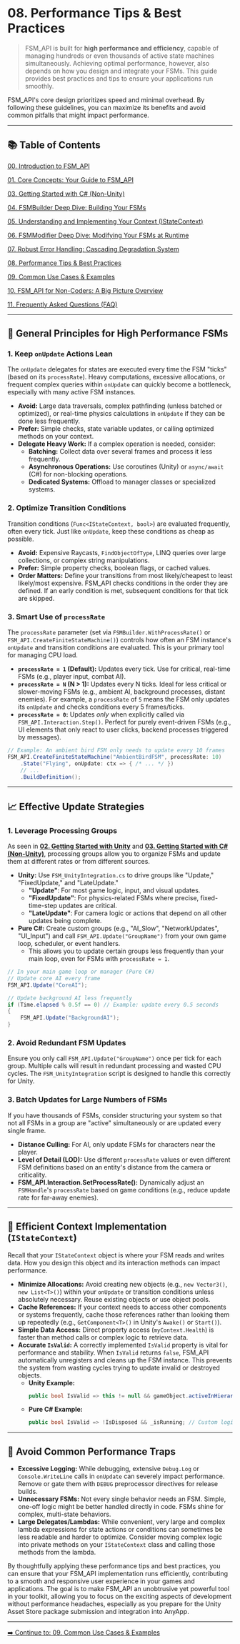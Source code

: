 # 08\. Performance Tips & Best Practices

> FSM\_API is built for **high performance and efficiency**, capable of managing hundreds or even thousands of active state machines simultaneously. Achieving optimal performance, however, also depends on how you design and integrate your FSMs. This guide provides best practices and tips to ensure your applications run smoothly.

FSM\_API's core design prioritizes speed and minimal overhead. By following these guidelines, you can maximize its benefits and avoid common pitfalls that might impact performance.

-----

## 📚 Table of Contents

[00. Introduction to FSM_API](User%20Guide/00_Introduction.md)

[01. Core Concepts: Your Guide to FSM_API](User%20Guide/01_Core_Concepts.md)

[03. Getting Started with C# (Non-Unity)](User%20Guide/03_Getting_Started_CSharp.md)

[04. FSMBuilder Deep Dive: Building Your FSMs](User%20Guide/04_FSM_Builder_Deep_Dive.md)

[05. Understanding and Implementing Your Context (IStateContext)](User%20Guide/05_Context_Implementation.md)

[06. FSMModifier Deep Dive: Modifying Your FSMs at Runtime](User%20Guide/06_FSM_Modifier_Deep_Dive.md)

[07. Robust Error Handling: Cascading Degradation System](User%20Guide/07_Error_Handling.md)

[08. Performance Tips & Best Practices](User%20Guide/08_Performance_Tips.md)

[09. Common Use Cases & Examples](User%20Guide/09_Common_Use_Cases.md)

[10. FSM_API for Non-Coders: A Big Picture Overview](User%20Guide/10_Non_Coder_Overview.md)

[11. Frequently Asked Questions (FAQ)](User%20Guide/11_FAQ.md)


-----

## 🚀 General Principles for High Performance FSMs

### 1\. **Keep `onUpdate` Actions Lean**

The `onUpdate` delegates for states are executed every time the FSM "ticks" (based on its `processRate`). Heavy computations, excessive allocations, or frequent complex queries within `onUpdate` can quickly become a bottleneck, especially with many active FSM instances.

  * **Avoid:** Large data traversals, complex pathfinding (unless batched or optimized), or real-time physics calculations in `onUpdate` if they can be done less frequently.
  * **Prefer:** Simple checks, state variable updates, or calling optimized methods on your context.
  * **Delegate Heavy Work:** If a complex operation is needed, consider:
      * **Batching:** Collect data over several frames and process it less frequently.
      * **Asynchronous Operations:** Use coroutines (Unity) or `async/await` (C\#) for non-blocking operations.
      * **Dedicated Systems:** Offload to manager classes or specialized systems.

### 2\. **Optimize Transition Conditions**

Transition conditions (`Func<IStateContext, bool>`) are evaluated frequently, often every tick. Just like `onUpdate`, keep these conditions as cheap as possible.

  * **Avoid:** Expensive Raycasts, `FindObjectOfType`, LINQ queries over large collections, or complex string manipulations.
  * **Prefer:** Simple property checks, boolean flags, or cached values.
  * **Order Matters:** Define your transitions from most likely/cheapest to least likely/most expensive. FSM\_API checks conditions in the order they are defined. If an early condition is met, subsequent conditions for that tick are skipped.

### 3\. **Smart Use of `processRate`**

The `processRate` parameter (set via `FSMBuilder.WithProcessRate()` or `FSM_API.CreateFiniteStateMachine()`) controls how often an FSM instance's `onUpdate` and transition conditions are evaluated. This is your primary tool for managing CPU load.

  * **`processRate = 1` (Default):** Updates every tick. Use for critical, real-time FSMs (e.g., player input, combat AI).
  * **`processRate = N` (N \> 1):** Updates every N ticks. Ideal for less critical or slower-moving FSMs (e.g., ambient AI, background processes, distant enemies). For example, a `processRate` of `5` means the FSM only updates its `onUpdate` and checks conditions every 5 frames/ticks.
  * **`processRate = 0`:** Updates *only* when explicitly called via `FSM_API.Interaction.Step()`. Perfect for purely event-driven FSMs (e.g., UI elements that only react to user clicks, backend processes triggered by messages).

<!-- end list -->

```csharp
// Example: An ambient bird FSM only needs to update every 10 frames
FSM_API.CreateFiniteStateMachine("AmbientBirdFSM", processRate: 10)
    .State("Flying", onUpdate: ctx => { /* ... */ })
    // ...
    .BuildDefinition();
```

-----

## 📈 Effective Update Strategies

### 1\. **Leverage Processing Groups**

As seen in **[02. Getting Started with Unity](https://www.google.com/search?q=02_Getting_Started_Unity.md)** and **[03. Getting Started with C\# (Non-Unity)](https://www.google.com/search?q=03_Getting_Started_CSharp.md)**, processing groups allow you to organize FSMs and update them at different rates or from different sources.

  * **Unity:** Use `FSM_UnityIntegration.cs` to drive groups like "Update," "FixedUpdate," and "LateUpdate."
      * **"Update"**: For most game logic, input, and visual updates.
      * **"FixedUpdate"**: For physics-related FSMs where precise, fixed-time-step updates are critical.
      * **"LateUpdate"**: For camera logic or actions that depend on all other updates being complete.
  * **Pure C\#:** Create custom groups (e.g., "AI\_Slow", "NetworkUpdates", "UI\_Input") and call `FSM_API.Update("GroupName")` from your own game loop, scheduler, or event handlers.
      * This allows you to update certain groups less frequently than your main loop, even for FSMs with `processRate = 1`.

<!-- end list -->

```csharp
// In your main game loop or manager (Pure C#)
// Update core AI every frame
FSM_API.Update("CoreAI");

// Update background AI less frequently
if (Time.elapsed % 0.5f == 0) // Example: update every 0.5 seconds
{
    FSM_API.Update("BackgroundAI");
}
```

### 2\. **Avoid Redundant FSM Updates**

Ensure you only call `FSM_API.Update("GroupName")` once per tick for each group. Multiple calls will result in redundant processing and wasted CPU cycles. The `FSM_UnityIntegration` script is designed to handle this correctly for Unity.

### 3\. **Batch Updates for Large Numbers of FSMs**

If you have thousands of FSMs, consider structuring your system so that not all FSMs in a group are "active" simultaneously or are updated every single frame.

  * **Distance Culling:** For AI, only update FSMs for characters near the player.
  * **Level of Detail (LOD):** Use different `processRate` values or even different FSM definitions based on an entity's distance from the camera or criticality.
  * **FSM\_API.Interaction.SetProcessRate():** Dynamically adjust an `FSMHandle`'s `processRate` based on game conditions (e.g., reduce update rate for far-away enemies).

-----

## 🧹 Efficient Context Implementation (`IStateContext`)

Recall that your `IStateContext` object is where your FSM reads and writes data. How you design this object and its interaction methods can impact performance.

  * **Minimize Allocations:** Avoid creating new objects (e.g., `new Vector3()`, `new List<T>()`) within your `onUpdate` or transition conditions unless absolutely necessary. Reuse existing objects or use object pools.
  * **Cache References:** If your context needs to access other components or systems frequently, cache those references rather than looking them up repeatedly (e.g., `GetComponent<T>()` in Unity's `Awake()` or `Start()`).
  * **Simple Data Access:** Direct property access (`myContext.Health`) is faster than method calls or complex logic to retrieve data.
  * **Accurate `IsValid`:** A correctly implemented `IsValid` property is vital for performance and stability. When `IsValid` returns `false`, FSM\_API automatically unregisters and cleans up the FSM instance. This prevents the system from wasting cycles trying to update invalid or destroyed objects.
      * **Unity Example:**
        ```csharp
        public bool IsValid => this != null && gameObject.activeInHierarchy;
        ```
      * **Pure C\# Example:**
        ```csharp
        public bool IsValid => !IsDisposed && _isRunning; // Custom logic
        ```

-----

## 🚫 Avoid Common Performance Traps

  * **Excessive Logging:** While debugging, extensive `Debug.Log` or `Console.WriteLine` calls in `onUpdate` can severely impact performance. Remove or gate them with `DEBUG` preprocessor directives for release builds.
  * **Unnecessary FSMs:** Not every single behavior needs an FSM. Simple, one-off logic might be better handled directly in code. FSMs shine for complex, multi-state behaviors.
  * **Large Delegates/Lambdas:** While convenient, very large and complex lambda expressions for state actions or conditions can sometimes be less readable and harder to optimize. Consider moving complex logic into private methods on your `IStateContext` class and calling those methods from the lambda.

By thoughtfully applying these performance tips and best practices, you can ensure that your FSM\_API implementation runs efficiently, contributing to a smooth and responsive user experience in your games and applications. The goal is to make FSM\_API an unobtrusive yet powerful tool in your toolkit, allowing you to focus on the exciting aspects of development without performance headaches, especially as you prepare for the Unity Asset Store package submission and integration into AnyApp.

-----

[➡️ Continue to: 09. Common Use Cases & Examples](09_Common_Use_Cases.md)